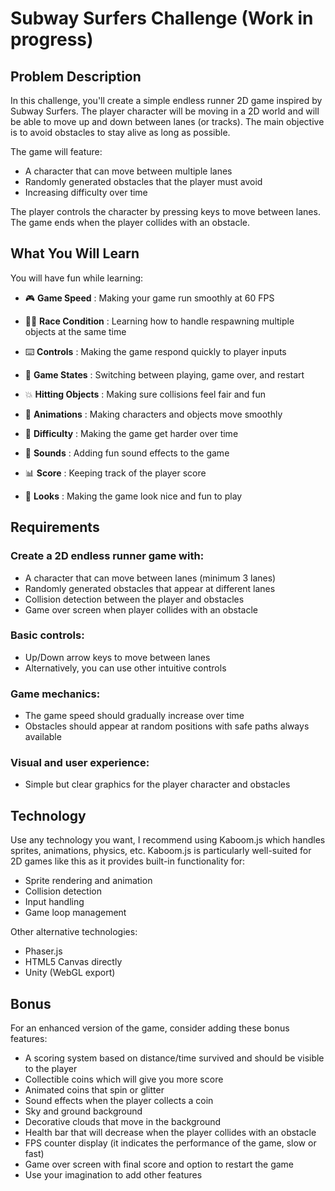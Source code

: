 # Subway Surfers Challenge (Work in progress)

## Problem Description

In this challenge, you'll create a simple endless runner 2D game inspired by Subway Surfers. The player character will be moving in a 2D world and will be able to move up and down between lanes (or tracks). The main objective is to avoid obstacles to stay alive as long as possible.

The game will feature:

- A character that can move between multiple lanes
- Randomly generated obstacles that the player must avoid
- Increasing difficulty over time

The player controls the character by pressing keys to move between lanes. The game ends when the player collides with an obstacle.

## What You Will Learn

You will have fun while learning:

- 🎮 **Game Speed** :
  Making your game run smoothly at 60 FPS

- 🏃‍♂️ **Race Condition** :
  Learning how to handle respawning multiple objects at the same time

- ⌨️ **Controls** :
  Making the game respond quickly to player inputs

- 🎯 **Game States** :
  Switching between playing, game over, and restart

- 💥 **Hitting Objects** :
  Making sure collisions feel fair and fun

- 🎨 **Animations** :
  Making characters and objects move smoothly

- 🎲 **Difficulty** :
  Making the game get harder over time

- 🎵 **Sounds** :
  Adding fun sound effects to the game

- 📊 **Score** :
  Keeping track of the player score

- 🎨 **Looks** :
  Making the game look nice and fun to play

## Requirements

### Create a 2D endless runner game with:

- A character that can move between lanes (minimum 3 lanes)
- Randomly generated obstacles that appear at different lanes
- Collision detection between the player and obstacles
- Game over screen when player collides with an obstacle

### Basic controls:

- Up/Down arrow keys to move between lanes
- Alternatively, you can use other intuitive controls

### Game mechanics:

- The game speed should gradually increase over time
- Obstacles should appear at random positions with safe paths always available

### Visual and user experience:

- Simple but clear graphics for the player character and obstacles

## Technology

Use any technology you want, I recommend using Kaboom.js which handles sprites, animations, physics, etc. Kaboom.js is particularly well-suited for 2D games like this as it provides built-in functionality for:

- Sprite rendering and animation
- Collision detection
- Input handling
- Game loop management

Other alternative technologies:

- Phaser.js
- HTML5 Canvas directly
- Unity (WebGL export)

## Bonus

For an enhanced version of the game, consider adding these bonus features:

- A scoring system based on distance/time survived and should be visible to the player
- Collectible coins which will give you more score
- Animated coins that spin or glitter
- Sound effects when the player collects a coin
- Sky and ground background
- Decorative clouds that move in the background
- Health bar that will decrease when the player collides with an obstacle
- FPS counter display (it indicates the performance of the game, slow or fast)
- Game over screen with final score and option to restart the game
- Use your imagination to add other features
